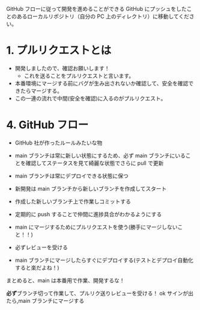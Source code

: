 GitHub フローに従って開発を進めることができる
GitHub にプッシュをしたことのあるローカルリポジトリ（自分の PC 上のディレクトリ）に移動してください。

# 1. プルリクエストとは

- 開発しましたので、確認お願いします！
  - これを送ることをプルリクエストと言います。
- 本番環境にマージする前にバグが生み出されないか確認して、安全を確認できたらマージする。
- この一連の流れで中間(安全を確認)に入るのがプルリクエスト。

# 4. GitHub フロー

- GitHub 社が作ったルールみたいな物

- main ブランチは常に新しい状態にするため、必ず main ブランチにいることを確認してステータスを見て綺麗な状態でさらに pull で更新

- main ブランチは常にデプロイできる状態に保つ
- 新開発は main ブランチから新しいブランチを作成してスタート
- 作成した新しいブランチ上で作業しコミットする
- 定期的に push することで仲間に進捗具合がわかるようにする
- main にマージするためにプルリクエストを使う(勝手にマージしないこと！！)
- 必ずレビューを受ける
- main ブランチにマージしたらすぐにデプロイする(テストとデプロイ自動化すると楽だよね！)

まとめると、main は本番用で作業、開発するな！

**必ず**ブランチ切って作業して、プルリク送りレビューを受ける！
ok サインが出たら,main ブランチにマージする
